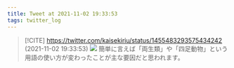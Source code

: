 ```yaml
---
title: Tweet at 2021-11-02 19:33:53
tags: twitter_log
---
```


> [!CITE] https://twitter.com/kaisekiriu/status/1455483293575434242 (2021-11-02 19:33:53)
> ![](https://twitter.com/kaisekiriu/status/1455483293575434242)
> 簡単に言えば「両生類」や「四足動物」という用語の使い方が変わったことが主な要因だと思われます。
